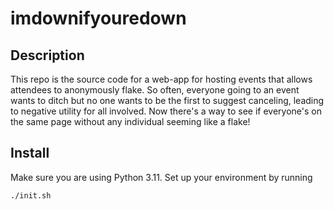 # imdownifyouredown

## Description

This repo is the source code for a web-app for hosting events that allows attendees to anonymously flake. So often, everyone going to an event wants to ditch but no one wants to be the first to suggest canceling, leading to negative utility for all involved. Now there's a way to see if everyone's on the same page without any individual seeming like a flake!

## Install

Make sure you are using Python 3.11. Set up your environment by running

```[bash]
./init.sh
```
